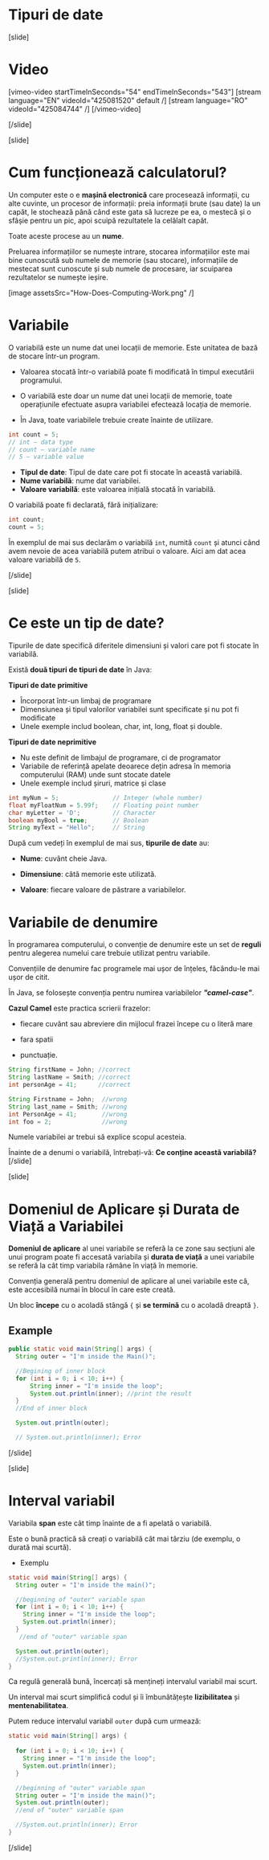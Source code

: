 # Tipuri de date
[slide]
# Video

[vimeo-video startTimeInSeconds="54" endTimeInSeconds="543"]
[stream language="EN" videoId="425081520" default /]
[stream language="RO" videoId="425084744"  /]
[/vimeo-video]

[/slide]

[slide]
# Cum funcționează calculatorul?
Un computer este o e **mașină electronică** care procesează informații, cu alte cuvinte, un procesor de informații: preia informații brute (sau date) la un capăt, le stochează până când este gata să lucreze pe ea, o mestecă și o sfâșie pentru un pic, apoi scuipă rezultatele la celălalt capăt.

Toate aceste procese au un **nume**.

Preluarea informațiilor se numește intrare, stocarea informațiilor este mai bine cunoscută sub numele de memorie (sau stocare), informațiile de mestecat sunt cunoscute și sub numele de procesare, iar scuiparea rezultatelor se numește ieșire.

[image assetsSrc="How-Does-Computing-Work.png" /]

# Variabile

O variabilă este un nume dat unei locații de memorie. Este unitatea de bază de stocare într-un program.

* Valoarea stocată într-o variabilă poate fi modificată în timpul executării programului.

* O variabilă este doar un nume dat unei locații de memorie, toate operațiunile efectuate asupra variabilei efectează locația de memorie.

* În Java, toate variabilele trebuie create înainte de utilizare.

```java
int count = 5;
// int – data type
// count – variable name
// 5 – variable value
```

* **Tipul de date**: Tipul de date care pot fi stocate în această variabilă.
* **Nume variabilă**: nume dat variabilei.
* **Valoare variabilă**: este valoarea inițială stocată în variabilă.

O variabilă poate fi declarată, fără inițializare:

```java
int count;
count = 5;
```

În exemplul de mai sus declarăm o variabilă `int`, numită `count` și atunci când avem nevoie de acea variabilă putem atribui o valoare.
Aici am dat acea valoare variabilă de `5`.

[/slide]

[slide]
# Ce este un tip de date?

Tipurile de date specifică diferitele dimensiuni și valori care pot fi stocate în variabilă.

Există **două tipuri de tipuri de date** în Java:

**Tipuri de date primitive**
- Încorporat într-un limbaj de programare
- Dimensiunea și tipul valorilor variabilei sunt specificate și nu pot fi modificate
- Unele exemple includ boolean, char, int, long, float și double.

**Tipuri de date neprimitive**
- Nu este definit de limbajul de programare, ci de programator
- Variabile de referință apelate deoarece dețin adresa în memoria computerului (RAM) unde sunt stocate datele
- Unele exemple includ șiruri, matrice și clase

```java
int myNum = 5;               // Integer (whole number)
float myFloatNum = 5.99f;    // Floating point number
char myLetter = 'D';         // Character
boolean myBool = true;       // Boolean
String myText = "Hello";     // String
```
După cum vedeți în exemplul de mai sus, **tipurile de date** au:

* **Nume**: cuvânt cheie Java.

* **Dimensiune**: câtă memorie este utilizată.

* **Valoare**: fiecare valoare de păstrare a variabilelor.

# Variabile de denumire
În programarea computerului, o convenție de denumire este un set de **reguli** pentru alegerea numelui care trebuie utilizat pentru variabile.

Convențiile de denumire fac programele mai ușor de înțeles, făcându-le mai ușor de citit.

În Java, se folosește convenția pentru numirea variabilelor ***"camel-case"***.

**Cazul Camel** este practica scrierii frazelor:

- fiecare cuvânt sau abreviere din mijlocul frazei începe cu o literă mare

- fara spatii

- punctuație.

```Java
String firstName = John; //correct
String lastName = Smith; //correct
int personAge = 41;      //correct

String Firstname = John;  //wrong
String last_name = Smith; //wrong
int PersonAge = 41;       //wrong
int foo = 2;              //wrong
```
Numele variabilei ar trebui să explice scopul acesteia.

Înainte de a denumi o variabilă, întrebați-vă: **Ce conține această variabilă?**
[/slide]

[slide]

# Domeniul de Aplicare și Durata de Viață a Variabilei

**Domeniul de aplicare** al unei variabile se referă la ce zone sau secțiuni ale unui program poate fi accesată variabila și **durata de viață** a unei variabile se referă la cât timp variabila rămâne în viață în memorie.

Convenția generală pentru domeniul de aplicare al unei variabile este că, este accesibilă numai în blocul în care este creată.

Un bloc **începe** cu o acoladă stângă `{` și **se termină** cu o acoladă dreaptă `}`.

## Example
```java
public static void main(String[] args) {
  String outer = "I'm inside the Main()";

  //Begining of inner block
  for (int i = 0; i < 10; i++) {
      String inner = "I'm inside the loop";
      System.out.println(inner); //print the result
  }
  //End of inner block

  System.out.println(outer);

  // System.out.println(inner); Error
```

[/slide]

[slide]
# Interval variabil

Variabila **span** este cât timp înainte de a fi apelată o variabilă.

Este o bună practică să creați o variabilă cât mai târziu (de exemplu, o durată mai scurtă).

- Exemplu
```java
static void main(String[] args) {
  String outer = "I'm inside the main()";

  //beginning of "outer" variable span
  for (int i = 0; i < 10; i++) {
    String inner = "I'm inside the loop";
    System.out.println(inner);
  }
   //end of "outer" variable span

  System.out.println(outer);
  //System.out.println(inner); Error
}
```
Ca regulă generală bună, încercați să mențineți intervalul variabil mai scurt.

Un interval mai scurt simplifică codul și îi îmbunătățește **lizibilitatea** și **mentenabilitatea**.

Putem reduce intervalul variabil `outer` după cum urmează:


```java
static void main(String[] args) {
  
  for (int i = 0; i < 10; i++) {
    String inner = "I'm inside the loop";
    System.out.println(inner);
  }

  //beginning of "outer" variable span
  String outer = "I'm inside the main()";
  System.out.println(outer);
  //end of "outer" variable span

  //System.out.println(inner); Error
}
```
[/slide]